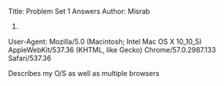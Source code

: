 Title: Problem Set 1 Answers
Author: Misrab



1.

User-Agent: Mozilla/5.0 (Macintosh; Intel Mac OS X 10_10_5) AppleWebKit/537.36 (KHTML, like Gecko) Chrome/57.0.2987.133 Safari/537.36

Describes my O/S as well as multiple browsers
